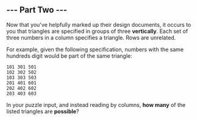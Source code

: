 ## --- Part Two ---

Now that you've helpfully marked up their design documents, it occurs to you that triangles are specified in groups of three __vertically__. Each set of three numbers in a column specifies a triangle. Rows are unrelated.

For example, given the following specification, numbers with the same hundreds digit would be part of the same triangle:

```
101 301 501
102 302 502
103 303 503
201 401 601
202 402 602
203 403 603
```

In your puzzle input, and instead reading by columns, __how many__ of the listed triangles are __possible__?
